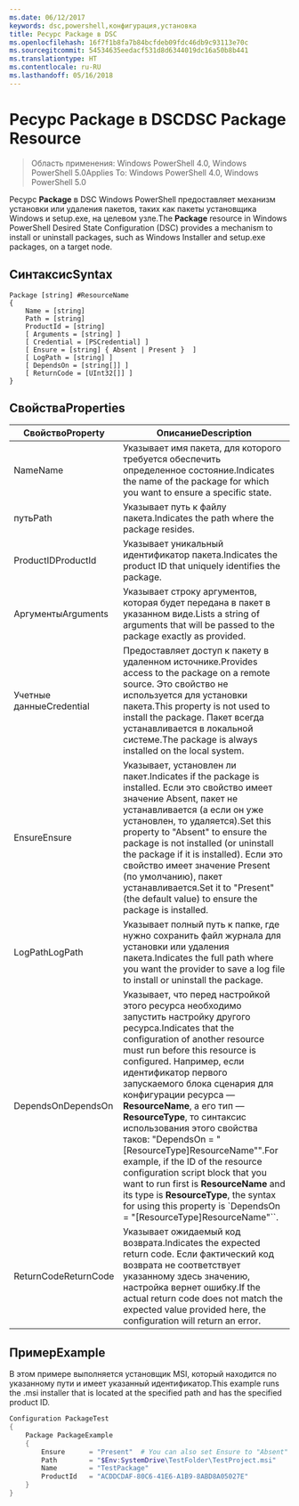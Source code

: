 ```yaml
---
ms.date: 06/12/2017
keywords: dsc,powershell,конфигурация,установка
title: Ресурс Package в DSC
ms.openlocfilehash: 16f7f1b8fa7b84bcfdeb09fdc46db9c93113e70c
ms.sourcegitcommit: 54534635eedacf531d8d6344019dc16a50b8b441
ms.translationtype: HT
ms.contentlocale: ru-RU
ms.lasthandoff: 05/16/2018
---
```

# <a name="dsc-package-resource"></a><span data-ttu-id="18fee-103">Ресурс Package в DSC</span><span class="sxs-lookup"><span data-stu-id="18fee-103">DSC Package Resource</span></span>

> <span data-ttu-id="18fee-104">Область применения: Windows PowerShell 4.0, Windows PowerShell 5.0</span><span class="sxs-lookup"><span data-stu-id="18fee-104">Applies To: Windows PowerShell 4.0, Windows PowerShell 5.0</span></span>

<span data-ttu-id="18fee-105">Ресурс **Package** в DSC Windows PowerShell предоставляет механизм установки или удаления пакетов, таких как пакеты установщика Windows и setup.exe, на целевом узле.</span><span class="sxs-lookup"><span data-stu-id="18fee-105">The **Package** resource in Windows PowerShell Desired State Configuration (DSC) provides a mechanism to install or uninstall packages, such as Windows Installer and setup.exe packages, on a target node.</span></span>

## <a name="syntax"></a><span data-ttu-id="18fee-106">Синтаксис</span><span class="sxs-lookup"><span data-stu-id="18fee-106">Syntax</span></span>

```
Package [string] #ResourceName
{
    Name = [string]
    Path = [string]
    ProductId = [string]
    [ Arguments = [string] ]
    [ Credential = [PSCredential] ]
    [ Ensure = [string] { Absent | Present }  ]
    [ LogPath = [string] ]
    [ DependsOn = [string[]] ]
    [ ReturnCode = [UInt32[]] ]
}
```

## <a name="properties"></a><span data-ttu-id="18fee-107">Свойства</span><span class="sxs-lookup"><span data-stu-id="18fee-107">Properties</span></span>
|  <span data-ttu-id="18fee-108">Свойство</span><span class="sxs-lookup"><span data-stu-id="18fee-108">Property</span></span>  |  <span data-ttu-id="18fee-109">Описание</span><span class="sxs-lookup"><span data-stu-id="18fee-109">Description</span></span>   |
|---|---|
| <span data-ttu-id="18fee-110">Name</span><span class="sxs-lookup"><span data-stu-id="18fee-110">Name</span></span>| <span data-ttu-id="18fee-111">Указывает имя пакета, для которого требуется обеспечить определенное состояние.</span><span class="sxs-lookup"><span data-stu-id="18fee-111">Indicates the name of the package for which you want to ensure a specific state.</span></span>|
| <span data-ttu-id="18fee-112">путь</span><span class="sxs-lookup"><span data-stu-id="18fee-112">Path</span></span>| <span data-ttu-id="18fee-113">Указывает путь к файлу пакета.</span><span class="sxs-lookup"><span data-stu-id="18fee-113">Indicates the path where the package resides.</span></span>|
| <span data-ttu-id="18fee-114">ProductID</span><span class="sxs-lookup"><span data-stu-id="18fee-114">ProductId</span></span>| <span data-ttu-id="18fee-115">Указывает уникальный идентификатор пакета.</span><span class="sxs-lookup"><span data-stu-id="18fee-115">Indicates the product ID that uniquely identifies the package.</span></span>|
| <span data-ttu-id="18fee-116">Аргументы</span><span class="sxs-lookup"><span data-stu-id="18fee-116">Arguments</span></span>| <span data-ttu-id="18fee-117">Указывает строку аргументов, которая будет передана в пакет в указанном виде.</span><span class="sxs-lookup"><span data-stu-id="18fee-117">Lists a string of arguments that will be passed to the package exactly as provided.</span></span>|
| <span data-ttu-id="18fee-118">Учетные данные</span><span class="sxs-lookup"><span data-stu-id="18fee-118">Credential</span></span>| <span data-ttu-id="18fee-119">Предоставляет доступ к пакету в удаленном источнике.</span><span class="sxs-lookup"><span data-stu-id="18fee-119">Provides access to the package on a remote source.</span></span> <span data-ttu-id="18fee-120">Это свойство не используется для установки пакета.</span><span class="sxs-lookup"><span data-stu-id="18fee-120">This property is not used to install the package.</span></span> <span data-ttu-id="18fee-121">Пакет всегда устанавливается в локальной системе.</span><span class="sxs-lookup"><span data-stu-id="18fee-121">The package is always installed on the local system.</span></span>|
| <span data-ttu-id="18fee-122">Ensure</span><span class="sxs-lookup"><span data-stu-id="18fee-122">Ensure</span></span>| <span data-ttu-id="18fee-123">Указывает, установлен ли пакет.</span><span class="sxs-lookup"><span data-stu-id="18fee-123">Indicates if the package is installed.</span></span> <span data-ttu-id="18fee-124">Если это свойство имеет значение Absent, пакет не устанавливается (а если он уже установлен, то удаляется).</span><span class="sxs-lookup"><span data-stu-id="18fee-124">Set this property to "Absent" to ensure the package is not installed (or uninstall the package if it is installed).</span></span> <span data-ttu-id="18fee-125">Если это свойство имеет значение Present (по умолчанию), пакет устанавливается.</span><span class="sxs-lookup"><span data-stu-id="18fee-125">Set it to "Present" (the default value) to ensure the package is installed.</span></span>|
| <span data-ttu-id="18fee-126">LogPath</span><span class="sxs-lookup"><span data-stu-id="18fee-126">LogPath</span></span>| <span data-ttu-id="18fee-127">Указывает полный путь к папке, где нужно сохранить файл журнала для установки или удаления пакета.</span><span class="sxs-lookup"><span data-stu-id="18fee-127">Indicates the full path where you want the provider to save a log file to install or uninstall the package.</span></span>|
| <span data-ttu-id="18fee-128">DependsOn</span><span class="sxs-lookup"><span data-stu-id="18fee-128">DependsOn</span></span> | <span data-ttu-id="18fee-129">Указывает, что перед настройкой этого ресурса необходимо запустить настройку другого ресурса.</span><span class="sxs-lookup"><span data-stu-id="18fee-129">Indicates that the configuration of another resource must run before this resource is configured.</span></span> <span data-ttu-id="18fee-130">Например, если идентификатор первого запускаемого блока сценария для конфигурации ресурса — **ResourceName**, а его тип — **ResourceType**, то синтаксис использования этого свойства таков: "DependsOn = "[ResourceType]ResourceName"".</span><span class="sxs-lookup"><span data-stu-id="18fee-130">For example, if the ID of the resource configuration script block that you want to run first is **ResourceName** and its type is **ResourceType**, the syntax for using this property is \`DependsOn = "[ResourceType]ResourceName"\`\`.</span></span>|
| <span data-ttu-id="18fee-131">ReturnCode</span><span class="sxs-lookup"><span data-stu-id="18fee-131">ReturnCode</span></span>| <span data-ttu-id="18fee-132">Указывает ожидаемый код возврата.</span><span class="sxs-lookup"><span data-stu-id="18fee-132">Indicates the expected return code.</span></span> <span data-ttu-id="18fee-133">Если фактический код возврата не соответствует указанному здесь значению, настройка вернет ошибку.</span><span class="sxs-lookup"><span data-stu-id="18fee-133">If the actual return code does not match the expected value provided here, the configuration will return an error.</span></span>|

## <a name="example"></a><span data-ttu-id="18fee-134">Пример</span><span class="sxs-lookup"><span data-stu-id="18fee-134">Example</span></span>

<span data-ttu-id="18fee-135">В этом примере выполняется установщик MSI, который находится по указанному пути и имеет указанный идентификатор.</span><span class="sxs-lookup"><span data-stu-id="18fee-135">This example runs the .msi installer that is located at the specified path and has the specified product ID.</span></span>

```powershell
Configuration PackageTest
{
    Package PackageExample
    {
        Ensure      = "Present"  # You can also set Ensure to "Absent"
        Path        = "$Env:SystemDrive\TestFolder\TestProject.msi"
        Name        = "TestPackage"
        ProductId   = "ACDDCDAF-80C6-41E6-A1B9-8ABD8A05027E"
    }
}
```
